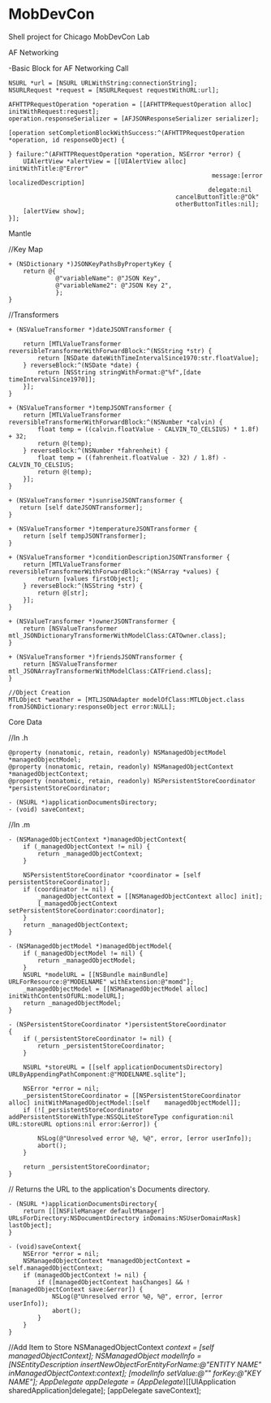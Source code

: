 MobDevCon
=========

Shell project for Chicago MobDevCon Lab

AF Networking

-Basic Block for AF Networking Call

    NSURL *url = [NSURL URLWithString:connectionString];
    NSURLRequest *request = [NSURLRequest requestWithURL:url];
    
    AFHTTPRequestOperation *operation = [[AFHTTPRequestOperation alloc] initWithRequest:request];
    operation.responseSerializer = [AFJSONResponseSerializer serializer];
    
    [operation setCompletionBlockWithSuccess:^(AFHTTPRequestOperation *operation, id responseObject) {
        
    } failure:^(AFHTTPRequestOperation *operation, NSError *error) {
        UIAlertView *alertView = [[UIAlertView alloc] initWithTitle:@"Error"
                                                            message:[error localizedDescription]
                                                           delegate:nil
                                                  cancelButtonTitle:@"Ok"
                                                  otherButtonTitles:nil];
        [alertView show];
    }];

Mantle

//Key Map

    + (NSDictionary *)JSONKeyPathsByPropertyKey {
        return @{
                 @"variableName": @"JSON Key",
                 @"variableName2": @"JSON Key 2",
                 };
    }

//Transformers

    + (NSValueTransformer *)dateJSONTransformer {
    
        return [MTLValueTransformer reversibleTransformerWithForwardBlock:^(NSString *str) {
            return [NSDate dateWithTimeIntervalSince1970:str.floatValue];
        } reverseBlock:^(NSDate *date) {
            return [NSString stringWithFormat:@"%f",[date timeIntervalSince1970]];
        }];
    }

    + (NSValueTransformer *)tempJSONTransformer {
        return [MTLValueTransformer reversibleTransformerWithForwardBlock:^(NSNumber *calvin) {
            float temp = ((calvin.floatValue - CALVIN_TO_CELSIUS) * 1.8f) + 32;
            return @(temp);
        } reverseBlock:^(NSNumber *fahrenheit) {
            float temp = ((fahrenheit.floatValue - 32) / 1.8f) - CALVIN_TO_CELSIUS;
            return @(temp);
        }];
    }

    + (NSValueTransformer *)sunriseJSONTransformer {
       return [self dateJSONTransformer];
    }

    + (NSValueTransformer *)temperatureJSONTransformer {
        return [self tempJSONTransformer];
    }

    + (NSValueTransformer *)conditionDescriptionJSONTransformer {
        return [MTLValueTransformer reversibleTransformerWithForwardBlock:^(NSArray *values) {
            return [values firstObject];
        } reverseBlock:^(NSString *str) {
            return @[str];
        }];
    }

    + (NSValueTransformer *)ownerJSONTransformer {
        return [NSValueTransformer mtl_JSONDictionaryTransformerWithModelClass:CATOwner.class];
    }

    + (NSValueTransformer *)friendsJSONTransformer {
        return [NSValueTransformer mtl_JSONArrayTransformerWithModelClass:CATFriend.class];
    }

    //Object Creation
    MTLObject *weather = [MTLJSONAdapter modelOfClass:MTLObject.class fromJSONDictionary:responseObject error:NULL];

Core Data

//In .h

    @property (nonatomic, retain, readonly) NSManagedObjectModel *managedObjectModel;
    @property (nonatomic, retain, readonly) NSManagedObjectContext *managedObjectContext;
    @property (nonatomic, retain, readonly) NSPersistentStoreCoordinator *persistentStoreCoordinator;

    - (NSURL *)applicationDocumentsDirectory;
    - (void) saveContext;

//In .m

    - (NSManagedObjectContext *)managedObjectContext{
        if (_managedObjectContext != nil) {
            return _managedObjectContext;
        }
    
        NSPersistentStoreCoordinator *coordinator = [self persistentStoreCoordinator];
        if (coordinator != nil) {
            _managedObjectContext = [[NSManagedObjectContext alloc] init];
            [_managedObjectContext setPersistentStoreCoordinator:coordinator];
        }
        return _managedObjectContext;
    }

    - (NSManagedObjectModel *)managedObjectModel{
        if (_managedObjectModel != nil) {
            return _managedObjectModel;
        }
        NSURL *modelURL = [[NSBundle mainBundle] URLForResource:@"MODELNAME" withExtension:@"momd"];
        _managedObjectModel = [[NSManagedObjectModel alloc] initWithContentsOfURL:modelURL];
        return _managedObjectModel;
    }

    - (NSPersistentStoreCoordinator *)persistentStoreCoordinator
    {
        if (_persistentStoreCoordinator != nil) {
            return _persistentStoreCoordinator;
        }
    
        NSURL *storeURL = [[self applicationDocumentsDirectory] URLByAppendingPathComponent:@"MODELNAME.sqlite"];
    
        NSError *error = nil;
        _persistentStoreCoordinator = [[NSPersistentStoreCoordinator alloc] initWithManagedObjectModel:[self    managedObjectModel]];
        if (![_persistentStoreCoordinator addPersistentStoreWithType:NSSQLiteStoreType configuration:nil URL:storeURL options:nil error:&error]) {
        
            NSLog(@"Unresolved error %@, %@", error, [error userInfo]);
            abort();
        }
    
        return _persistentStoreCoordinator;
    }

// Returns the URL to the application's Documents directory.

    - (NSURL *)applicationDocumentsDirectory{
        return [[[NSFileManager defaultManager] URLsForDirectory:NSDocumentDirectory inDomains:NSUserDomainMask] lastObject];
    }

    - (void)saveContext{
        NSError *error = nil;
        NSManagedObjectContext *managedObjectContext = self.managedObjectContext;
        if (managedObjectContext != nil) {
            if ([managedObjectContext hasChanges] && ![managedObjectContext save:&error]) {
                NSLog(@"Unresolved error %@, %@", error, [error userInfo]);
                abort();
            }
        }
    }

//Add Item to Store
    NSManagedObjectContext *context = [self managedObjectContext];
    NSManagedObject *modelInfo = [NSEntityDescription
                                       insertNewObjectForEntityForName:@"ENTITY NAME"
                                       inManagedObjectContext:context];
    [modelInfo setValue:@"" forKey:@"KEY NAME"];
    AppDelegate* appDelegate = (AppDelegate*)[[UIApplication sharedApplication]delegate];
    [appDelegate saveContext];
